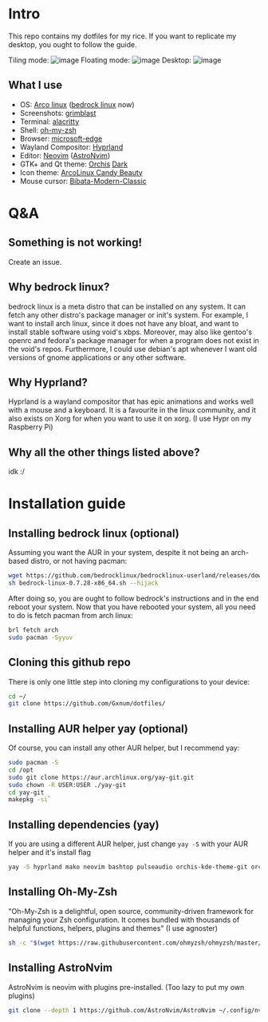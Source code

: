 # Intro
This repo contains my dotfiles for my rice. If you want to replicate my desktop, you ought to follow the guide.

Tiling mode:
![image](https://github.com/Gxnum/dotfiles/assets/65645307/8d90edcb-27a6-42b6-892b-6cd2c69e96b4)
Floating mode:
![image](https://github.com/Gxnum/dotfiles/assets/65645307/267408ba-3389-4372-aea7-d51b9a151c5c)
Desktop:
![image](https://github.com/Gxnum/dotfiles/assets/65645307/e39d3d98-9d28-4486-b31e-f46834e200ac)

## What I use
- OS: [Arco linux](https://www.arcolinuxd.com/hyprland/) ([bedrock linux](https://bedrocklinux.org/) now)
- Screenshots: [grimblast](https://github.com/hyprwm/contrib#grimblast)
- Terminal: [alacritty](https://alacritty.org/)
- Shell: [oh-my-zsh](https://ohmyz.sh/)
- Browser: [microsoft-edge](https://www.microsoft.com/en-us/edge?form=MA13FJ&exp=e00)
- Wayland Compositor: [Hyprland](https://hyprland.org/)
- Editor: [Neovim](https://neovim.io/) ([AstroNvim](https://astronvim.com/))
- GTK+ and Qt theme: [Orchis](https://github.com/vinceliuice/Orchis-theme) [Dark](https://github.com/vinceliuice/Orchis-kde)
- Icon theme: [ArcoLinux Candy Beauty](https://github.com/arcolinux/arcolinux-candy-beauty)
- Mouse cursor: [Bibata-Modern-Classic](https://www.gnome-look.org/p/1914825/)

# Q&A
## Something is not working!
Create an issue.

## Why bedrock linux?
bedrock linux is a meta distro that can be installed on any system. It can fetch any other distro's package manager or init's system. For example, I want to install arch linux, since it does not have any bloat, and want to install stable software using void's xbps. Moreover, may also like gentoo's openrc and fedora's package manager for when a program does not exist in the void's repos. Furthermore, I could use debian's apt whenever I want old versions of gnome applications or any other software.

## Why Hyprland?
Hyprland is a wayland compositor that has epic animations and works well with a mouse and a keyboard. It is a favourite in the linux community, and it also exists on Xorg for when you want to use it on xorg. (I use Hypr on my Raspberry Pi)

## Why all the other things listed above?
idk :/

# Installation guide
## Installing bedrock linux (optional)
Assuming you want the AUR in your system, despite it not being an arch-based distro, or not having pacman:
```bash
wget https://github.com/bedrocklinux/bedrocklinux-userland/releases/download/0.7.28/bedrock-linux-0.7.28-x86_64.sh
sh bedrock-linux-0.7.28-x86_64.sh --hijack
```
After doing so, you are ought to follow bedrock's instructions and in the end reboot your system.
Now that you have rebooted your system, all you need to do is fetch pacman from arch linux:
```bash
brl fetch arch
sudo pacman -Syyuv
```
## Cloning this github repo
There is only one little step into cloning my configurations to your device:
```bash
cd ~/
git clone https://github.com/Gxnum/dotfiles/

```
## Installing AUR helper yay (optional)
Of course, you can install any other AUR helper, but I recommend yay:
```bash
sudo pacman -S
cd /opt
sudo git clone https://aur.archlinux.org/yay-git.git
sudo chown -R USER:USER ./yay-git
cd yay-git
makepkg -si`
```
## Installing dependencies (yay)
If you are using a different AUR helper, just change `yay -S` with your AUR helper and it's install flag
```bash
yay -S hyprland mako neovim bashtop pulseaudio orchis-kde-theme-git orchis-theme-git arcolinux-candy-beauty-git bibata-cursor-theme-bin tff-jetbrains-mono-nerd neofetch waybar pavucontrol fzf mpv libqalculate microsoft-edge-stable-bin alacritty grimblast-git grim swaybg swayidle ly zsh dolphin
```
## Installing Oh-My-Zsh
"Oh-My-Zsh is a delightful, open source, community-driven framework for managing your Zsh configuration. It comes bundled with thousands of helpful functions, helpers, plugins and themes" (I use agnoster)
```bash
sh -c "$(wget https://raw.githubusercontent.com/ohmyzsh/ohmyzsh/master/tools/install.sh -O -)"
```
## Installing AstroNvim
AstroNvim is neovim with plugins pre-installed. (Too lazy to put my own plugins)
```bash
git clone --depth 1 https://github.com/AstroNvim/AstroNvim ~/.config/nvim
```
